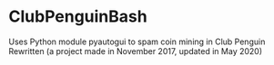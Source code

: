 # ClubPenguinBash
Uses Python module pyautogui to spam coin mining in Club Penguin Rewritten
(a project made in November 2017, updated in May 2020)
